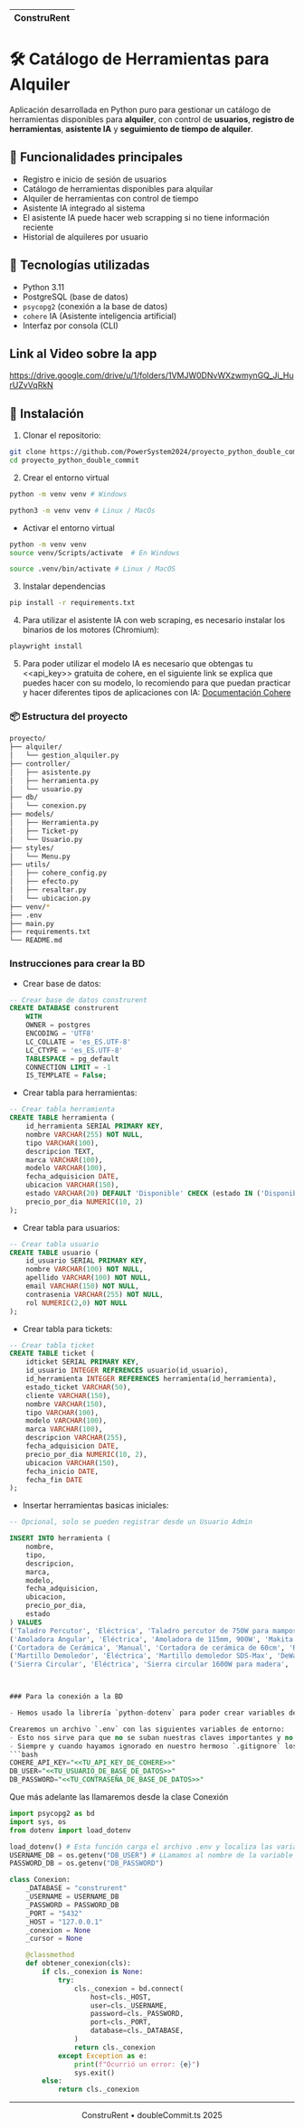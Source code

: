 |  ConstruRent |
| ------------ |

# 🛠️ Catálogo de Herramientas para Alquiler

Aplicación desarrollada en Python puro para gestionar un catálogo de herramientas disponibles para **alquiler**, con control de **usuarios**, **registro de herramientas**, **asistente IA** y **seguimiento de tiempo de alquiler**.

## 🚀 Funcionalidades principales

- Registro e inicio de sesión de usuarios
- Catálogo de herramientas disponibles para alquilar
- Alquiler de herramientas con control de tiempo
- Asistente IA integrado al sistema
- El asistente IA puede hacer web scrapping si no tiene información reciente
- Historial de alquileres por usuario

## 🧰 Tecnologías utilizadas

- Python 3.11
- PostgreSQL (base de datos)
- `psycopg2` (conexión a la base de datos)
- `cohere` IA (Asistente inteligencia artificial)
- Interfaz por consola (CLI)


## Link al Video sobre la app

https://drive.google.com/drive/u/1/folders/1VMJW0DNvWXzwmynGQ_Ji_HurUZvVqRkN



## 🔧 Instalación

1. Clonar el repositorio:

```bash
git clone https://github.com/PowerSystem2024/proyecto_python_double_commit.ts.git
cd proyecto_python_double_commit
```

2. Crear el entorno virtual
```bash
python -m venv venv # Windows

python3 -m venv venv # Linux / MacOs
```
- Activar el entorno virtual
```bash
python -m venv venv
source venv/Scripts/activate  # En Windows

source .venv/bin/activate # Linux / MacOS
```

3. Instalar dependencias

```bash
pip install -r requirements.txt
```

4. Para utilizar el asistente IA con web scraping, es necesario instalar los binarios de los motores (Chromium):

```bash
playwright install
```

5. Para poder utilizar el modelo IA es necesario que obtengas tu <<api_key>> gratuita de cohere, en el siguiente link se explica
que puedes hacer con su modelo, lo recomiendo para que puedan practicar y hacer diferentes tipos de aplicaciones con IA: [Documentación Cohere](https://docs.cohere.com/reference/about)

### 📦 Estructura del proyecto

```bash
proyecto/
├── alquiler/
│   └── gestion_alquiler.py
├── controller/
│   ├── asistente.py  
│   ├── herramienta.py
│   └── usuario.py
├── db/
│   └── conexion.py
├── models/
│   ├── Herramienta.py
│   ├── Ticket-py 
│   └── Usuario.py
├── styles/
│   └── Menu.py
├── utils/
│   ├── cohere_config.py
│   ├── efecto.py
│   ├── resaltar.py
│   └── ubicacion.py
├── venv/*
├── .env
├── main.py
├── requirements.txt
└── README.md
```

### Instrucciones para crear la BD

- Crear base de datos:
```sql
-- Crear base de datos construrent
CREATE DATABASE construrent
    WITH 
    OWNER = postgres
    ENCODING = 'UTF8'
    LC_COLLATE = 'es_ES.UTF-8'
    LC_CTYPE = 'es_ES.UTF-8'
    TABLESPACE = pg_default
    CONNECTION LIMIT = -1
    IS_TEMPLATE = False;
```
- Crear tabla para herramientas:
```sql
-- Crear tabla herramienta
CREATE TABLE herramienta (
    id_herramienta SERIAL PRIMARY KEY,
    nombre VARCHAR(255) NOT NULL,
    tipo VARCHAR(100),
    descripcion TEXT,
    marca VARCHAR(100),
    modelo VARCHAR(100),
    fecha_adquisicion DATE,
    ubicacion VARCHAR(150),
    estado VARCHAR(20) DEFAULT 'Disponible' CHECK (estado IN ('Disponible', 'Alquilado', 'En Mantenimiento', 'Fuera de Servicio'))
    precio_por_dia NUMERIC(10, 2)
);
```
- Crear tabla para usuarios:
```sql
-- Crear tabla usuario
CREATE TABLE usuario (
    id_usuario SERIAL PRIMARY KEY,
    nombre VARCHAR(100) NOT NULL,
    apellido VARCHAR(100) NOT NULL,
    email VARCHAR(150) NOT NULL,
    contrasenia VARCHAR(255) NOT NULL,
    rol NUMERIC(2,0) NOT NULL
);
```
- Crear tabla para tickets:
```sql
-- Crear tabla ticket
CREATE TABLE ticket (
    idticket SERIAL PRIMARY KEY,
    id_usuario INTEGER REFERENCES usuario(id_usuario),
    id_herramienta INTEGER REFERENCES herramienta(id_herramienta),
    estado_ticket VARCHAR(50),
    cliente VARCHAR(150),
    nombre VARCHAR(150),
    tipo VARCHAR(100),
    modelo VARCHAR(100),
    marca VARCHAR(100),
    descripcion VARCHAR(255),
    fecha_adquisicion DATE,
    precio_por_dia NUMERIC(10, 2),
    ubicacion VARCHAR(150),
    fecha_inicio DATE,
    fecha_fin DATE
);
```
- Insertar herramientas basicas iniciales:
```sql
-- Opcional, solo se pueden registrar desde un Usuario Admin

INSERT INTO herramienta (
    nombre,
    tipo,
    descripcion,
    marca,
    modelo,
    fecha_adquisicion,
    ubicacion,
    precio_por_dia,
    estado
) VALUES
('Taladro Percutor', 'Eléctrica', 'Taladro percutor de 750W para mampostería y metal', 'Bosch', 'GSB-16RE', '2022-05-10', 'Depósito A', 1500.00, 'Disponible'),
('Amoladora Angular', 'Eléctrica', 'Amoladora de 115mm, 900W', 'Makita', 'GA4530', '2023-01-20', 'Depósito B', 1200.00, 'Disponible'),
('Cortadora de Cerámica', 'Manual', 'Cortadora de cerámica de 60cm', 'Rubi', 'Star-60', '2021-08-15', 'Depósito A', 800.00, 'Disponible'),
('Martillo Demoledor', 'Eléctrica', 'Martillo demoledor SDS-Max', 'DeWalt', 'D25899K', '2022-11-05', 'Depósito C', 2500.00, 'Disponible'),
('Sierra Circular', 'Eléctrica', 'Sierra circular 1600W para madera', 'Black & Decker', 'CS1000', '2023-04-12', 'Depósito B', 1800.00, 'Disponible');



### Para la conexión a la BD

- Hemos usado la librería `python-dotenv` para poder crear variables de entorno de manera segura en nuestro archivo.

Crearemos un archivo `.env` con las siguientes variables de entorno:
- Esto nos sirve para que no se suban nuestras claves importantes y no nos `hard-codeen` nuestras APIS_KEY 😨..
- Siempre y cuando hayamos ignorado en nuestro hermoso `.gitignore` los `.env` o `.env.*`
```bash
COHERE_API_KEY="<<TU_API_KEY_DE_COHERE>>"
DB_USER="<<TU_USUARIO_DE_BASE_DE_DATOS>>"
DB_PASSWORD="<<TU_CONTRASEÑA_DE_BASE_DE_DATOS>>"
```

Que más adelante las llamaremos desde la clase Conexión
```python
import psycopg2 as bd
import sys, os
from dotenv import load_dotenv

load_dotenv() # Esta función carga el archivo .env y localiza las variables de entorno dentro de él
USERNAME_DB = os.getenv("DB_USER") # LLamamos al nombre de la variable de entorno
PASSWORD_DB = os.getenv("DB_PASSWORD")

class Conexion:
    _DATABASE = "construrent"
    _USERNAME = USERNAME_DB
    _PASSWORD = PASSWORD_DB
    _PORT = "5432"
    _HOST = "127.0.0.1"
    _conexion = None
    _cursor = None

    @classmethod
    def obtener_conexion(cls):
        if cls._conexion is None:
            try:
                cls._conexion = bd.connect(
                    host=cls._HOST,
                    user=cls._USERNAME,
                    password=cls._PASSWORD,
                    port=cls._PORT,
                    database=cls._DATABASE,
                )
                return cls._conexion
            except Exception as e:
                print(f"Ocurrió un error: {e}")
                sys.exit()
        else:
            return cls._conexion
```
---

<div align="center">
   ConstruRent • doubleCommit.ts 2025
</div>
